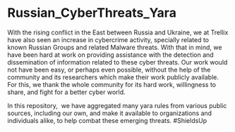 # Russian_CyberThreats_Yara

With the rising conflict in the East between Russia and Ukraine, we at Trellix have also seen an increase in cybercrime activity, specially related to known Russian Groups and related Malware threats. With that in mind, we have been hard at work on providing assistance with the detection and dissemination of information related to these cyber threats. Our work would not have been easy, or perhaps even possible, without the help of the community and its researchers which make their work publicly available. For this, we thank the whole community for its hard work, willingness to share, and fight for a better cyber world.

In this repository,  we have aggregated many yara rules from various public sources, including our own, and make it available to organizations and individuals alike, to help combat these emerging threats. #ShieldsUp
